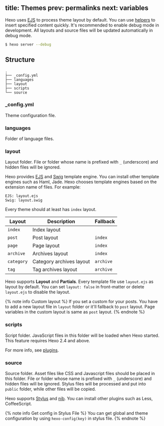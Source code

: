 title: Themes
prev: permalinks
next: variables
---
Hexo uses [EJS] to process theme layout by default. You can use [helpers](helpers.html) to insert specified content quickly. It's recommended to enable debug mode in development. All layouts and source files will be updated automatically in debug mode.

``` bash
$ hexo server --debug
```

## Structure

``` plain
.
├── _config.yml
├── languages
├── layout
├── scripts
└── source
```

### _config.yml

Theme configuration file.

### languages

Folder of language files.

### layout

Layout folder. File or folder whose name is prefixed with `_` (underscore) and hidden files will be ignored.

Hexo provides [EJS] and [Swig](http://paularmstrong.github.com/swig/) template engine. You can install other template engines such as Haml, Jade. Hexo chooses template engines based on the extension name of files. For example:

``` plain
EJS: layout.ejs
Swig: layout.swig
```

Every theme should at least has `index` layout.

Layout | Description | Fallback
--- | --- | ---
`index` | Index layout | 
`post` | Post layout | `index`
`page` | Page layout | `index`
`archive` | Archives layout | `index`
`category` | Category archives layout | `archive`
`tag` | Tag archives layout | `archive`

Hexo supports **Layout** and **Partials**. Every template file use `layout.ejs` as layout by default. You can set `layout: false` in front-matter or delete `layout.ejs` to disable the layout.

{% note info Custom layout %}
If you set a custom for your posts. You have to add a new layout file in `layout` folder or it'll fallback to `post` layout. Page variables in the custom layout is same as `post` layout.
{% endnote %}

### scripts

Script folder. JavaScript files in this folder will be loaded when Hexo started. This feature requires Hexo 2.4 and above.

For more info, see [plugins](plugins.html).

### source

Source folder. Asset files like CSS and Javascript files should be placed in this folder. File or folder whose name is prefixed with `_` (underscore) and hidden files will be ignored. Stylus files will be processed and put into `public` folder, while other files will be copied.

Hexo supports [Stylus](http://learnboost.github.com/stylus/) and [nib](http://visionmedia.github.com/nib/). You can install other plugins such as Less, CoffeeScript.

{% note info Get config in Stylus File %}
You can get global and theme configuration by using `hexo-config(key)` in stylus file.
{% endnote %}

[EJS]: https://github.com/visionmedia/ejs